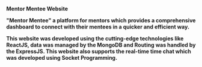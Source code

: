 <strong>Mentor Mentee Website<strong />

"Mentor Mentee" a platform for mentors which provides a comprehensive dashboard to connect with their mentees in a quicker and efficient way. 

This website was developed using the cutting-edge technologies like ReactJS, data was managed by the MongoDB and Routing was handled by the ExpressJS. This website also supports the real-time time chat which was developed using Socket Programming.
